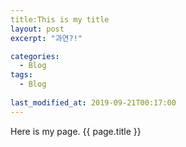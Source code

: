 ```yaml
---
title:This is my title
layout: post
excerpt: "과연?!"

categories:
  - Blog
tags:
  - Blog
  
last_modified_at: 2019-09-21T00:17:00
---
```


Here is my page.
{{ page.title }}
